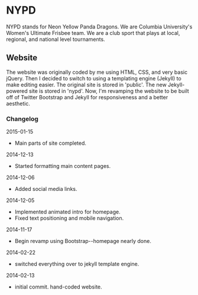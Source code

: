 NYPD
======
NYPD stands for Neon Yellow Panda Dragons. We are Columbia University's Women's Ultimate Frisbee team. We are a club sport that plays at local, regional, and national level tournaments.


Website
------
The website was originally coded by me using HTML, CSS, and very basic jQuery. Then I decided to switch to using a templating engine (Jekyll) to make editing easier. The original site is stored in 'public'. The new Jekyll-powered site is stored in 'nypd'. Now, I'm revamping the website to be built off of Twitter Bootstrap and Jekyll for responsiveness and a better aesthetic.


### Changelog

2015-01-15
  * Main parts of site completed.

2014-12-13 
  * Started formatting main content pages.

2014-12-06
  * Added social media links.

2014-12-05
  * Implemented animated intro for homepage.
  * Fixed text positioning and mobile navigation.

2014-11-17
  * Begin revamp using Bootstrap--homepage nearly done.

2014-02-22
  * switched everything over to jekyll template engine.

2014-02-13
  * initial commit. hand-coded website.